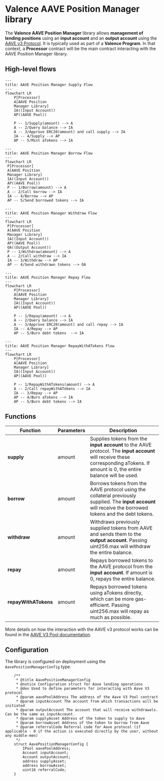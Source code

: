 # Valence AAVE Position Manager library

The **Valence AAVE Position Manager** library allows **management of lending positions** using an **input account** and an **output account** using the [AAVE v3 Protocol](https://aave.com/docs/developers/aave-v3). It is typically used as part of a **Valence Program**. In that context, a **Processor** contract will be the main contract interacting with the AAVE Position Manager library.

## High-level flows

```mermaid
---
title: AAVE Position Manager Supply Flow
---
flowchart LR
    P[Processor]
    A[AAVE Position
    Manager Library]
    IA((Input Account))
    AP((AAVE Pool))

    P -- 1/Supply(amount) --> A
    A -- 2/Query balance --> IA
    A -- 3/Approve ERC20(amount) and call supply --> IA
    IA -- 4/Supply --> AP
    AP -- 5/Mint aTokens --> IA
```

```mermaid
---
title: AAVE Position Manager Borrow Flow
---
flowchart LR
 P[Processor]
 A[AAVE Position
 Manager Library]
 IA((Input Account))
 AP((AAVE Pool))
 P -- 1/Borrow(amount) --> A
 A -- 2/Call borrow --> IA
 IA -- 4/Borrow --> AP
 AP -- 5/Send borrowed tokens --> IA
```

```mermaid
---
title: AAVE Position Manager Withdraw Flow
---
flowchart LR
 P[Processor]
 A[AAVE Position
 Manager Library]
 IA((Input Account))
 AP((AAVE Pool))
 OA((Output Account))
 P -- 1/Withdraw(amount) --> A
 A -- 2/Call withdraw --> IA
 IA -- 3/Withdraw --> AP
 AP -- 4/Send withdrawn tokens --> OA
```

```mermaid
---
title: AAVE Position Manager Repay Flow
---
flowchart LR
    P[Processor]
    A[AAVE Position
    Manager Library]
    IA((Input Account))
    AP((AAVE Pool))

    P -- 1/Repay(amount) --> A
    A -- 2/Query balance --> IA
    A -- 3/Approve ERC20(amount) and call repay --> IA
    IA -- 4/Repay --> AP
    AP -- 5/Burn debt tokens  --> IA
```

```mermaid
---
title: AAVE Position Manager RepayWithATokens Flow
---
flowchart LR
    P[Processor]
    A[AAVE Position
    Manager Library]
    IA((Input Account))
    AP((AAVE Pool))

    P -- 1/RepayWithATokens(amount) --> A
    A -- 2/Call repayWithATokens --> IA
    IA -- 3/Repay --> AP
    AP -- 4/Burn aTokens --> IA
    AP -- 5/Burn debt tokens --> IA
```

## Functions

| Function             | Parameters | Description                                                                                                                                                                                 |
| -------------------- | ---------- | ------------------------------------------------------------------------------------------------------------------------------------------------------------------------------------------- |
| **supply**           | amount     | Supplies tokens from the **input account** to the AAVE protocol. The **input account** will receive these corresponding aTokens. If amount is 0, the entire balance will be used.            |
| **borrow**           | amount     | Borrows tokens from the AAVE protocol using the collateral previously supplied. The **input account** will receive the borrowed tokens and the debt tokens. |
| **withdraw**         | amount     | Withdraws previously supplied tokens from AAVE and sends them to the **output account**. Passing uint256.max will withdraw the entire balance.                                              |
| **repay**            | amount     | Repays borrowed tokens to the AAVE protocol from the **input account**. If amount is 0, repays the entire balance.                                                                          |
| **repayWithATokens** | amount     | Repays borrowed tokens using aTokens directly, which can be more gas-efficient. Passing uint256.max will repay as much as possible.                                                         |

More details on how the interaction with the AAVE v3 protocol works can be found in the [AAVE V3 Pool documentation](https://aave.com/docs/developers/smart-contracts/pool).

## Configuration

The library is configured on deployment using the `AavePositionManagerConfig` type.

```solidity
    /**
     * @title AavePositionManagerConfig
     * @notice Configuration struct for Aave lending operations
     * @dev Used to define parameters for interacting with Aave V3 protocol
     * @param aavePoolAddress The address of the Aave V3 Pool contract
     * @param inputAccount The account from which transactions will be initiated
     * @param outputAccount The account that will receive withdrawals. Can be the same as inputAccount.
     * @param supplyAsset Address of the token to supply to Aave
     * @param borrowAsset Address of the token to borrow from Aave
     * @param referralCode Referral code for Aave protocol (if applicable - 0 if the action is executed directly by the user, without any middle-men)
     */
    struct AavePositionManagerConfig {
        IPool aavePoolAddress;
        Account inputAccount;
        Account outputAccount;
        address supplyAsset;
        address borrowAsset;
        uint16 referralCode;
    }
```
